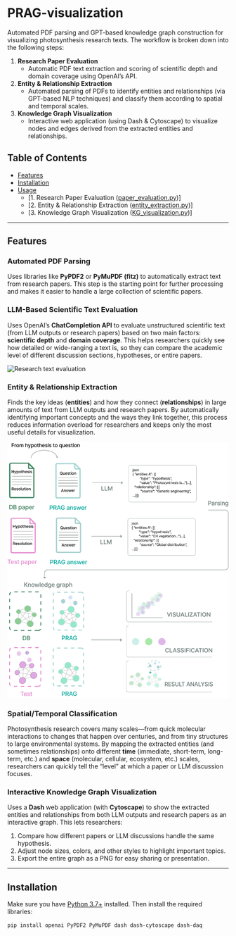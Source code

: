 # PRAG-visualization
Automated PDF parsing and GPT-based knowledge graph construction for visualizing photosynthesis research texts.
The workflow is broken down into the following steps:

1. **Research Paper Evaluation**  
   - Automatic PDF text extraction and scoring of scientific depth and domain coverage using OpenAI’s API.  
2. **Entity & Relationship Extraction**  
   - Automated parsing of PDFs to identify entities and relationships (via GPT-based NLP techniques) and classify them according to spatial and temporal scales.  
3. **Knowledge Graph Visualization**  
   - Interactive web application (using Dash & Cytoscape) to visualize nodes and edges derived from the extracted entities and relationships.

## Table of Contents
- [Features](#features)
- [Installation](#installation)
- [Usage](#usage)
  - [1. Research Paper Evaluation ([paper_evaluation.py](./paper_evaluation.py))]
  - [2. Entity & Relationship Extraction ([entity_extraction.py](./entity_extraction.py))]
  - [3. Knowledge Graph Visualization ([KG_visualization.py](./KG_visualization.py))]

---

## Features

### Automated PDF Parsing
Uses libraries like **PyPDF2** or **PyMuPDF (fitz)** to automatically extract text from research papers. This step is the starting point for further processing and makes it easier to handle a large collection of scientific papers.

### LLM-Based Scientific Text Evaluation
Uses OpenAI’s **ChatCompletion API** to evaluate unstructured scientific text (from LLM outputs or research papers) based on two main factors: **scientific depth** and **domain coverage**. This helps researchers quickly see how detailed or wide-ranging a text is, so they can compare the academic level of different discussion sections, hypotheses, or entire papers.

![Research text evaluation](./Depth_domain.png)

### Entity & Relationship Extraction
Finds the key ideas (**entities**) and how they connect (**relationships**) in large amounts of text from LLM outputs and research papers. By automatically identifying important concepts and the ways they link together, this process reduces information overload for researchers and keeps only the most useful details for visualization.

![Parsing to Knowlegde Graph construction](./Parsing_KG.png)

### Spatial/Temporal Classification
Photosynthesis research covers many scales—from quick molecular interactions to changes that happen over centuries, and from tiny structures to large environmental systems. By mapping the extracted entities (and sometimes relationships) onto different **time** (immediate, short-term, long-term, etc.) and **space** (molecular, cellular, ecosystem, etc.) scales, researchers can quickly tell the “level” at which a paper or LLM discussion focuses.

### Interactive Knowledge Graph Visualization
Uses a **Dash** web application (with **Cytoscape**) to show the extracted entities and relationships from both LLM outputs and research papers as an interactive graph. This lets researchers:
1. Compare how different papers or LLM discussions handle the same hypothesis.  
2. Adjust node sizes, colors, and other styles to highlight important topics.  
3. Export the entire graph as a PNG for easy sharing or presentation.

---

## Installation
Make sure you have [Python 3.7+](https://www.python.org/) installed. Then install the required libraries:

```bash
pip install openai PyPDF2 PyMuPDF dash dash-cytoscape dash-daq
